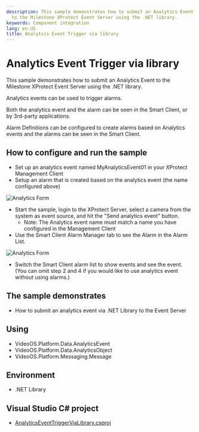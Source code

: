 ```yaml
---
description: This sample demonstrates how to submit an Analytics Event
  to the Milestone XProtect Event Server using the .NET library.
keywords: Component integration
lang: en-US
title: Analytics Event Trigger via library
---
```


# Analytics Event Trigger via library

This sample demonstrates how to submit an Analytics Event to the
Milestone XProtect Event Server using the .NET library.

Analytics events can be used to trigger alarms.

Both the analytics event and the alarm can be seen in the Smart Client,
or by 3rd-party applications.

Alarm Definitions can be configured to create alarms based on Analytics
events and the alarms can be seen in the Smart Client.

## How to configure and run the sample

- Set up an analytics event named MyAnalyticsEvent01 in your XProtect
  Management Client
- Setup an alarm that is created based on the analytics event (the
  name configured above)

![Analytics Form](AnalyticsEventLibrary.png)

- Start the sample, login to the XProtect Server, select a camera from
  the system as event source, and hit the \"Send analytics event\" button.
  - Note: The Analytics event name must match a name you have configured
    in the Management Client
- Use the Smart Client Alarm Manager tab to see the Alarm in the Alarm
  List.

![Analytics Form](AnalyticsEventXMLSC.png)

- Switch the Smart Client alarm list to show events and see the event.
  (You can omit step 2 and 4 if you would like to use analytics event
  without using alarms.)

## The sample demonstrates

- How to submit an analytics event via .NET Library to the Event Server

## Using

- VideoOS.Platform.Data.AnalyticsEvent
- VideoOS.Platform.Data.AnalyticsObject
- VideoOS.Platform.Messaging.Message

## Environment

- .NET Library

## Visual Studio C\# project

- [AnalyticsEventTriggerViaLibrary.csproj](javascript:clone('https://github.com/milestonesys/mipsdk-samples-component','src/ComponentSamples.sln');)
